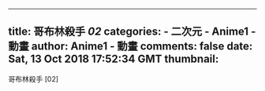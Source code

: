
---
title: 哥布林殺手 _02_
categories: 
    - 二次元
    - Anime1 - 動畫
author: Anime1 - 動畫
comments: false
date: Sat, 13 Oct 2018 17:52:34 GMT
thumbnail: 
---

<div>   
哥布林殺手 [02]  
</div>
            